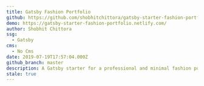 ```yaml
---
title: Gatsby Fashion Portfolio
github: https://github.com/shobhitchittora/gatsby-starter-fashion-portfolio
demo: https://gatsby-starter-fashion-portfolio.netlify.com/
author: Shobhit Chittora
ssg:
  - Gatsby
cms:
  - No Cms
date: 2019-07-19T17:57:04.000Z
github_branch: master
description: A Gatsby starter for a professional and minimal fashion portfolio.
stale: true
---
```

